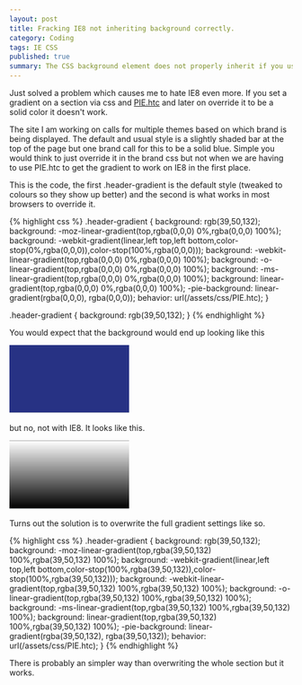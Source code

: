 ```yaml
---
layout: post
title: Fracking IE8 not inheriting background correctly.
category: Coding
tags: IE CSS
published: true
summary: The CSS background element does not properly inherit if you use PIE.htc.
---
```

<p>
Just solved a problem which causes me to hate IE8 even more.  If you set a gradient on a section via css and <a href="http://css3pie.com/" title="PIE.htc">PIE.htc</a>
 and later on override it to be a solid color it doesn't work.
</p>
<!-- more -->
<p>
The site I am working on calls for multiple themes based on which brand is being displayed.  The default and usual style is a slightly
shaded bar at the top of the page but one brand call for this to be a solid blue.  Simple you would think to just override it in the brand css but
not when we are having to use PIE.htc to get the gradient to work on IE8 in the first place.
</p>
<p>
This is the code, the first .header-gradient is the default style (tweaked to colours so they show up better) and the second is what works in most
browsers to override it.
</p>
{% highlight css %}
.header-gradient {
    background: rgb(39,50,132);
    background: -moz-linear-gradient(top,rgba(0,0,0) 0%,rgba(0,0,0) 100%);
    background: -webkit-gradient(linear,left top,left bottom,color-stop(0%,rgba(0,0,0)),color-stop(100%,rgba(0,0,0)));
    background: -webkit-linear-gradient(top,rgba(0,0,0) 0%,rgba(0,0,0) 100%);
    background: -o-linear-gradient(top,rgba(0,0,0) 0%,rgba(0,0,0) 100%);
    background: -ms-linear-gradient(top,rgba(0,0,0) 0%,rgba(0,0,0) 100%);
    background: linear-gradient(top,rgba(0,0,0) 0%,rgba(0,0,0) 100%);
    -pie-background: linear-gradient(rgba(0,0,0), rgba(0,0,0));
    behavior: url(/assets/css/PIE.htc);
}

.header-gradient {
    background: rgb(39,50,132);
}
{% endhighlight %}

<p>
You would expect that the background would end up looking like this
</p>
<img src="/images/blue-gradient.png">
<p>
but no, not with IE8. It looks like this.
</p>
<img src="/images/grey-gradient.png">

<p>
Turns out the solution is to overwrite the full gradient settings like so.
</p>

{% highlight css %}
.header-gradient {
    background: rgb(39,50,132);
    background: -moz-linear-gradient(top,rgba(39,50,132) 100%,rgba(39,50,132) 100%);
    background: -webkit-gradient(linear,left top,left bottom,color-stop(100%,rgba(39,50,132)),color-stop(100%,rgba(39,50,132)));
    background: -webkit-linear-gradient(top,rgba(39,50,132) 100%,rgba(39,50,132) 100%);
    background: -o-linear-gradient(top,rgba(39,50,132) 100%,rgba(39,50,132) 100%);
    background: -ms-linear-gradient(top,rgba(39,50,132) 100%,rgba(39,50,132) 100%);
    background: linear-gradient(top,rgba(39,50,132) 100%,rgba(39,50,132) 100%);
    -pie-background: linear-gradient(rgba(39,50,132), rgba(39,50,132));
    behavior: url(/assets/css/PIE.htc);
}
{% endhighlight %}

<p>
There is probably an simpler way than overwriting the whole section but it works.
</p>
